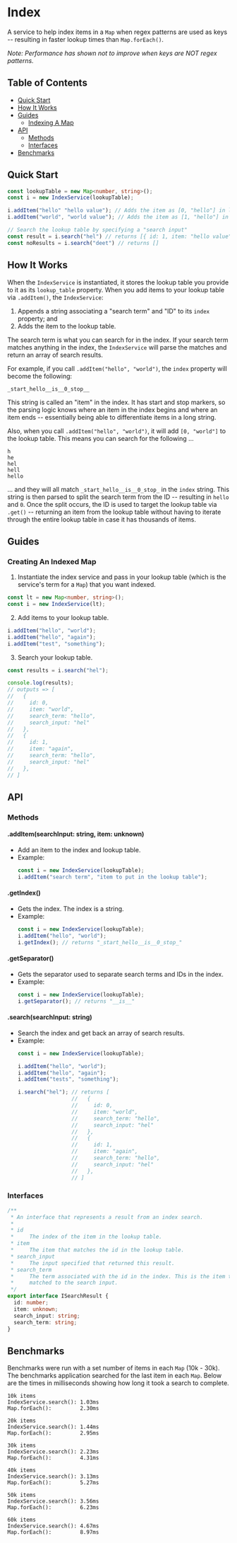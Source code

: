 # Index

A service to help index items in a `Map` when regex patterns are used as keys -- resulting in faster lookup times than `Map.forEach()`.

_Note: Performance has shown not to improve when keys are NOT regex patterns._

## Table of Contents

* [Quick Start](#quick-start)
* [How It Works](#how-it-works)
* [Guides](#guides)
    * [Indexing A Map](#creating-an-indexed-map)
* [API](#api)
    * [Methods](#methods)
    * [Interfaces](#interfaces)
* [Benchmarks](#benchmarks)

## Quick Start

```typescript
const lookupTable = new Map<number, string>();
const i = new IndexService(lookupTable);

i.addItem("hello" "hello value"); // Adds the item as [0, "hello"] in lookupTable; adds hello__is__0 to the index
i.addItem("world", "world value"); // Adds the item as [1, "hello"] in lookupTable; adds world__is__1 to the index

// Search the lookup table by specifying a "search input"
const result = i.search("hel") // returns [{ id: 1, item: "hello value", search_term: "hello", search_input: "hel" }]
const noResults = i.search("deet") // returns []
```

## How It Works

When the `IndexService` is instantiated, it stores the lookup table you provide to it as its `lookup_table` property. When you add items to your lookup table via `.addItem()`, the `IndexService`:

1. Appends a string associating a "search term" and "ID" to its `index` property; and
2. Adds the item to the lookup table.

The search term is what you can search for in the index. If your search term matches anything in the index, the `IndexService` will parse the matches and return an array of search results.

For example, if you call `.addItem("hello", "world")`, the `index` property will become the following:

```
_start_hello__is__0_stop__
```

This string is called an "item" in the index. It has start and stop markers, so the parsing logic knows where an item in the index begins and where an item ends -- essentially being able to differentiate items in a long string.

Also, when you call `.addItem("hello", "world")`, it will add `[0, "world"]` to the lookup table. This means you can search for the following ...

```
h
he
hel
hell
hello
```

... and they will all match `_start_hello__is__0_stop_` in the `index` string. This string is then parsed to split the search term from the ID -- resulting in `hello` and `0`. Once the split occurs, the ID is used to target the lookup table via `.get()` -- returning an item from the lookup table without having to iterate through the entire lookup table in case it has thousands of items.

## Guides

### Creating An Indexed Map

1. Instantiate the index service and pass in your lookup table (which is the service's term for a `Map`) that you want indexed.

```typescript
const lt = new Map<number, string>();
const i = new IndexService(lt);
```

2. Add items to your lookup table.

```typescript
i.addItem("hello", "world");
i.addItem("hello", "again");
i.addItem("test", "something");
```

3. Search your lookup table.

```typescript
const results = i.search("hel");

console.log(results);
// outputs => [
//   {
//     id: 0,
//     item: "world",
//     search_term: "hello",
//     search_input: "hel"
//   },
//   {
//     id: 1,
//     item: "again",
//     search_term: "hello",
//     search_input: "hel"
//   },
// ]
```

## API

### Methods

#### .addItem(searchInput: string, item: unknown)

* Add an item to the index and lookup table.
* Example:
    ```typescript
    const i = new IndexService(lookupTable);
    i.addItem("search term", "item to put in the lookup table");
    ````
#### .getIndex()

* Gets the index. The index is a string.
* Example:
    ```typescript
    const i = new IndexService(lookupTable);
    i.addItem("hello", "world");
    i.getIndex(); // returns "_start_hello__is__0_stop_"
    ```
    
#### .getSeparator()

* Gets the separator used to separate search terms and IDs in the index.
* Example:
    ```typescript
    const i = new IndexService(lookupTable);
    i.getSeparator(); // returns "__is__"
    ```

#### .search(searchInput: string)

* Search the index and get back an array of search results.
* Example:
    ```typescript
    const i = new IndexService(lookupTable);
    
    i.addItem("hello", "world");
    i.addItem("hello", "again");
    i.addItem("tests", "something");
    
    i.search("hel"); // returns [
                     //   {
                     //     id: 0,
                     //     item: "world",
                     //     search_term: "hello",
                     //     search_input: "hel"
                     //   },
                     //   {
                     //     id: 1,
                     //     item: "again",
                     //     search_term: "hello",
                     //     search_input: "hel"
                     //   },
                     // ]
    ```

### Interfaces

```typescript
/**
 * An interface that represents a result from an index search.
 *
 * id
 *     The index of the item in the lookup table.
 * item
 *     The item that matches the id in the lookup table.
 * search_input
 *     The input specified that returned this result.
 * search_term
 *     The term associated with the id in the index. This is the item that gets
 *     matched to the search input.
 */
export interface ISearchResult {
  id: number;
  item: unknown;
  search_input: string;
  search_term: string;
}
```

## Benchmarks

Benchmarks were run with a set number of items in each `Map` (10k - 30k). The benchmarks application searched for the last item in each `Map`. Below are the times in milliseconds showing how long it took a search to complete.

```
10k items
IndexService.search(): 1.03ms
Map.forEach():         2.30ms

20k items
IndexService.search(): 1.44ms
Map.forEach():         2.95ms

30k items
IndexService.search(): 2.23ms
Map.forEach():         4.31ms

40k items
IndexService.search(): 3.13ms
Map.forEach():         5.27ms

50k items
IndexService.search(): 3.56ms
Map.forEach():         6.23ms

60k items
IndexService.search(): 4.67ms
Map.forEach():         8.97ms
```
